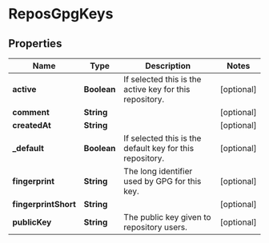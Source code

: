 
# ReposGpgKeys

## Properties
Name | Type | Description | Notes
------------ | ------------- | ------------- | -------------
**active** | **Boolean** | If selected this is the active key for this repository. |  [optional]
**comment** | **String** |  |  [optional]
**createdAt** | **String** |  |  [optional]
**_default** | **Boolean** | If selected this is the default key for this repository. |  [optional]
**fingerprint** | **String** | The long identifier used by GPG for this key. |  [optional]
**fingerprintShort** | **String** |  |  [optional]
**publicKey** | **String** | The public key given to repository users. |  [optional]



